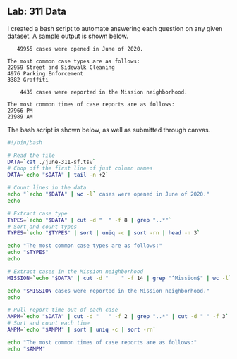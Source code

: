 ## Lab: 311 Data

I created a bash script to automate answering each question on any given dataset. A sample output is shown below.

```
   49955 cases were opened in June of 2020.

The most common case types are as follows:
22959 Street and Sidewalk Cleaning
4976 Parking Enforcement
3382 Graffiti

    4435 cases were reported in the Mission neighborhood.

The most common times of case reports are as follows:
27966 PM
21989 AM
```

The bash script is shown below, as well as submitted through canvas.

```bash
#!/bin/bash

# Read the file
DATA=`cat ./june-311-sf.tsv`
# Chop off the first line of just column names
DATA=`echo "$DATA" | tail -n +2`

# Count lines in the data
echo "`echo "$DATA" | wc -l` cases were opened in June of 2020."
echo

# Extract case type
TYPES=`echo "$DATA" | cut -d "	" -f 8 | grep "..*"`
# Sort and count types
TYPES=`echo "$TYPES" | sort | uniq -c | sort -rn | head -n 3`

echo "The most common case types are as follows:"
echo "$TYPES"
echo

# Extract cases in the Mission neighborhood
MISSION=`echo "$DATA" | cut -d "	" -f 14 | grep "^Mission$" | wc -l`

echo "$MISSION cases were reported in the Mission neighborhood."
echo

# Pull report time out of each case
AMPM=`echo "$DATA" | cut -d "	" -f 2 | grep "..*" | cut -d " " -f 3`
# Sort and count each time
AMPM=`echo "$AMPM" | sort | uniq -c | sort -rn`

echo "The most common times of case reports are as follows:"
echo "$AMPM"
```